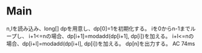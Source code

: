 # Main
n,lを読み込み、long[] dpを用意し、dp[0]=1を初期化する。
iを0からn-1までループし、
i+1<=nの場合、dp[i+1]=modadd(dp[i+1], dp[i])を加える。
i+l<=nの場合、dp[i+l]=modadd(dp[i+l], dp[i])を加える。
dp[n]を出力する。
AC 74ms
